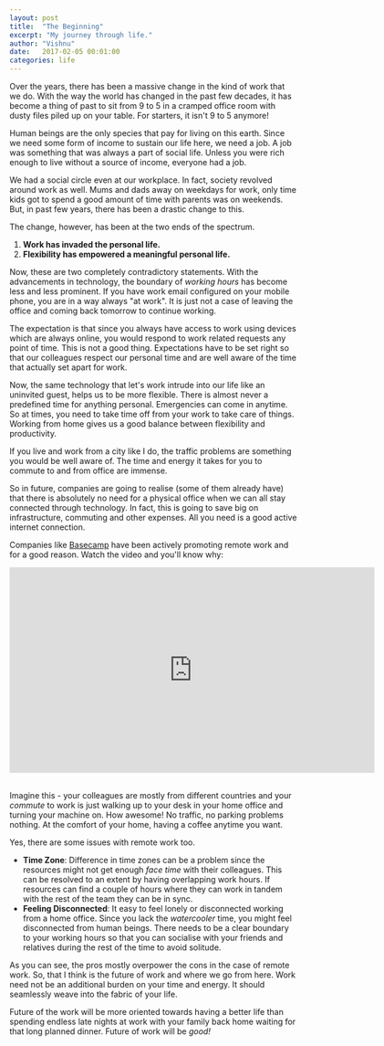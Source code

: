```yaml
---
layout: post
title:  "The Beginning"
excerpt: "My journey through life."
author: "Vishnu"
date:   2017-02-05 00:01:00
categories: life
---
```


Over the years, there has been a massive change in the kind of work that we do. With the way the world has changed in the past few decades, it has become a thing of past to sit from 9 to 5 in a cramped office room with dusty files piled up on your table. For starters, it isn't 9 to 5 anymore!

Human beings are the only species that pay for living on this earth. Since we need some form of income to sustain our life here, we need a job. A job was something that was always a part of social life. Unless you were rich enough to live without a source of income, everyone had a job. 

We had a social circle even at our workplace. In fact, society revolved around work as well. Mums and dads away on weekdays for work, only time kids got to spend a good amount of time with parents was on weekends. But, in past few years, there has been a drastic change to this.

The change, however, has been at the two ends of the spectrum.

1. **Work has invaded the personal life.**
2. **Flexibility has empowered a meaningful personal life.**

Now, these are two completely contradictory statements. With the advancements in technology, the boundary of *working hours* has become less and less prominent. If you have work email configured on your mobile phone, you are in a way always "at work". It is just not a case of leaving the office and coming back tomorrow to continue working.

The expectation is that since you always have access to work using devices which are always online, you would respond to work related requests any point of time. This is not a good thing. Expectations have to be set right so that our colleagues respect our personal time and are well aware of the time that actually set apart for work.

Now, the same technology that let's work intrude into our life like an uninvited guest, helps us to be more flexible. There is almost never a predefined time for anything personal. Emergencies can come in anytime. So at times, you need to take time off from your work to take care of things. Working from home gives us a good balance between flexibility and productivity.

If you live and work from a city like I do, the traffic problems are something you would be well aware of. The time and energy it takes for you to commute to and from office are immense.

So in future, companies are going to realise (some of them already have) that there is absolutely no need for a physical office when we can all stay connected through technology. In fact, this is going to save big on infrastructure, commuting and other expenses. All you need is a good active internet connection.

Companies like [Basecamp](http://basecamp.com) have been actively promoting remote work and for a good reason. Watch the video and you'll know why:

<div class="video-container">
    <iframe src="https://player.vimeo.com/video/76063825?color=ffffff&title=0&byline=0&portrait=0" width="640" height="360" frameborder="0" webkitallowfullscreen mozallowfullscreen allowfullscreen></iframe>
</div>
<br>

Imagine this - your colleagues are mostly from different countries and your *commute* to work is just walking up to your desk in your home office and turning your machine on. How awesome! No traffic, no parking problems nothing. At the comfort of your home, having a coffee anytime you want.

Yes, there are some issues with remote work too.

- **Time Zone**: Difference in time zones can be a problem since the resources might not get enough *face time* with their colleagues. This can be resolved to an extent by having overlapping work hours. If resources can find a couple of hours where they can work in tandem with the rest of the team they can be in sync.
- **Feeling Disconnected**: It easy to feel lonely or disconnected working from a home office. Since you lack the *watercooler* time, you might feel disconnected from human beings. There needs to be a clear boundary to your working hours so that you can socialise with your friends and relatives during the rest of the time to avoid solitude.

As you can see, the pros mostly overpower the cons in the case of remote work. So, that I think is the future of work and where we go from here. Work need not be an additional burden on your time and energy. It should seamlessly weave into the fabric of your life.

Future of the work will be more oriented towards having a better life than spending endless late nights at work with your family back home waiting for that long planned dinner. Future of work will be *good!*